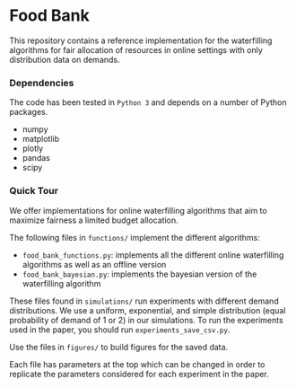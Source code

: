 # Food Bank
This repository contains a reference implementation for the waterfilling algorithms for fair allocation of resources in online settings with only distribution data on demands.

### Dependencies
The code has been tested in `Python 3` and depends on a number of Python
packages.

* numpy
* matplotlib
* plotly
* pandas
* scipy

### Quick Tour

We offer implementations for online waterfilling algorithms that aim to maximize fairness a limited budget allocation.

The following files in `functions/` implement the different algorithms:
* `food_bank_functions.py`: implements all the different online waterfilling algorithms as well as an offline version
* `food_bank_bayesian.py`: implements the bayesian version of the waterfilling algorithm

These files found in `simulations/` run experiments with different demand distributions. We use a uniform, exponential, and simple distribution (equal probability of demand of 1 or 2) in our simulations. To run the experiments used in the paper, you should run `experiments_save_csv.py`.

Use the files in `figures/` to build figures for the saved data.

Each file has parameters at the top which can be changed in order to replicate the parameters considered for each experiment in the paper.
